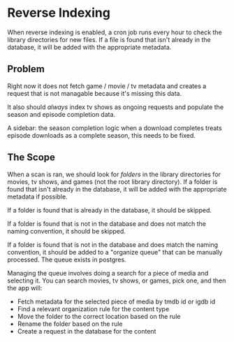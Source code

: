 # Reverse Indexing

When reverse indexing is enabled, a cron job runs every hour to check the library directories for new files. If a file is found that isn't already in the database, it will be added with the appropriate metadata.

## Problem

Right now it does not fetch game / movie / tv metadata and creates a request that is not managable because it's missing this data.

It also should _always_ index tv shows as ongoing requests and populate the season and episode completion data.

A sidebar: the season completion logic when a download completes treats episode downloads as a complete season, this needs to be fixed.

## The Scope

When a scan is ran, we should look for _folders_ in the library directories for movies, tv shows, and games (not the root library directory). If a folder is found that isn't already in the database, it will be added with the appropriate metadata if possible.

If a folder is found that is already in the database, it should be skipped.

If a folder is found that is not in the database and does not match the naming convention, it should be skipped.

If a folder is found that is not in the database and does match the naming convention, it should be added to a "organize queue" that can be manually processed. The queue exists in postgres.

Managing the queue involves doing a search for a piece of media and selecting it. You can search movies, tv shows, or games, pick one, and then the app will:

- Fetch metadata for the selected piece of media by tmdb id or igdb id
- Find a relevant organization rule for the content type
- Move the folder to the correct location based on the rule
- Rename the folder based on the rule
- Create a request in the database for the content